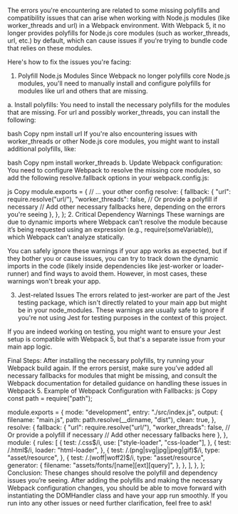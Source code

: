 The errors you're encountering are related to some missing polyfills and compatibility issues that can arise when working with Node.js modules (like worker_threads and url) in a Webpack environment. With Webpack 5, it no longer provides polyfills for Node.js core modules (such as worker_threads, url, etc.) by default, which can cause issues if you're trying to bundle code that relies on these modules.

Here's how to fix the issues you're facing:

1. Polyfill Node.js Modules
Since Webpack no longer polyfills core Node.js modules, you'll need to manually install and configure polyfills for modules like url and others that are missing.

a. Install polyfills:
You need to install the necessary polyfills for the modules that are missing. For url and possibly worker_threads, you can install the following:

bash
Copy
npm install url
If you're also encountering issues with worker_threads or other Node.js core modules, you might want to install additional polyfills, like:

bash
Copy
npm install worker_threads
b. Update Webpack configuration:
You need to configure Webpack to resolve the missing core modules, so add the following resolve.fallback options in your webpack.config.js:

js
Copy
module.exports = {
  // ... your other config
  resolve: {
    fallback: {
      "url": require.resolve("url/"),
      "worker_threads": false, // Or provide a polyfill if necessary
      // Add other necessary fallbacks here, depending on the errors you're seeing
    },
  },
};
2. Critical Dependency Warnings
These warnings are due to dynamic imports where Webpack can’t resolve the module because it’s being requested using an expression (e.g., require(someVariable)), which Webpack can’t analyze statically.

You can safely ignore these warnings if your app works as expected, but if they bother you or cause issues, you can try to track down the dynamic imports in the code (likely inside dependencies like jest-worker or loader-runner) and find ways to avoid them. However, in most cases, these warnings won't break your app.

3. Jest-related Issues
The errors related to jest-worker are part of the Jest testing package, which isn't directly related to your main app but might be in your node_modules. These warnings are usually safe to ignore if you're not using Jest for testing purposes in the context of this project.

If you are indeed working on testing, you might want to ensure your Jest setup is compatible with Webpack 5, but that's a separate issue from your main app logic.

Final Steps:
After installing the necessary polyfills, try running your Webpack build again.
If the errors persist, make sure you’ve added all necessary fallbacks for modules that might be missing, and consult the Webpack documentation for detailed guidance on handling these issues in Webpack 5.
Example of Webpack Configuration with Fallbacks:
js
Copy
const path = require("path");

module.exports = {
  mode: "development",
  entry: "./src/index.js",
  output: {
    filename: "main.js",
    path: path.resolve(__dirname, "dist"),
    clean: true,
  },
  resolve: {
    fallback: {
      "url": require.resolve("url/"),
      "worker_threads": false, // Or provide a polyfill if necessary
      // Add other necessary fallbacks here
    },
  },
  module: {
    rules: [
      {
        test: /\.css$/i,
        use: ["style-loader", "css-loader"],
      },
      {
        test: /\.html$/i,
        loader: "html-loader",
      },
      {
        test: /\.(png|svg|jpg|jpeg|gif)$/i,
        type: "asset/resource",
      },
      {
        test: /\.(woff|woff2)$/i,
        type: "asset/resource",
        generator: {
          filename: "assets/fonts/[name][ext][query]",
        },
      },
    ],
  },
};
Conclusion:
These changes should resolve the polyfill and dependency issues you’re seeing. After adding the polyfills and making the necessary Webpack configuration changes, you should be able to move forward with instantiating the DOMHandler class and have your app run smoothly. If you run into any other issues or need further clarification, feel free to ask!